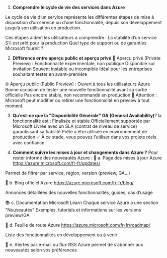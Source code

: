 
1. **Comprendre le cycle de vie des services dans Azure**

Le cycle de vie d’un service représente les différentes étapes de mise à disposition d’un service ou d’une fonctionnalité, depuis son développement jusqu’à son utilisation en production.    

Ces étapes aident les utilisateurs à comprendre :
La stabilité d’un service
S’il est prêt pour la production
Quel type de support ou de garanties Microsoft fournit ?

2. **Différence entre aperçu public et aperçu privé**
🧪 Aperçu privé (Private Preview) :
Fonctionnalité expérimentale, non publique
Disponible sur invitation
Souvent instable ou incomplète
Idéal pour les entreprises souhaitant tester en avant-première

🌐 Aperçu public (Public Preview) :
Ouvert à tous les utilisateurs Azure
Bonne occasion de tester une nouvelle fonctionnalité avant sa sortie officielle
Pas encore stable, non recommandé en production
📌 Attention : Microsoft peut modifier ou retirer une fonctionnalité en preview à tout moment.

3. **Qu’est-ce que la "Disponibilité Générale" GA (General Availability)**?
la fonctionnalité est :
Finalisée et stable
Officiellement supportée par Microsoft
Livrée avec un SLA (contrat de niveau de service) garantissant sa fiabilité
Prête à être utilisée en environnement de production
✅ À ce stade, vous pouvez l’utiliser dans vos projets réels avec confiance.

4. **Comment suivre les mises à jour et changements dans Azure ?**
Pour rester informé des nouveautés Azure :
🔗 a. Page des mises à jour Azure
https://azure.microsoft.com/fr-fr/updates/

Permet de filtrer par service, région, version (preview, GA…)

📰 b. Blog officiel Azure
https://azure.microsoft.com/fr-fr/blog/

Annonces détaillées des nouvelles fonctionnalités, guides, cas d’usage

📚 c. Documentation Microsoft Learn
Chaque service Azure a une section "Nouveautés"
Exemples, tutoriels et informations sur les versions preview/GA

🔮 d. Feuille de route Azure
https://azure.microsoft.com/fr-fr/roadmap/

Liste des fonctionnalités en développement ou à venir

🔔 e. Alertes par e-mail ou flux RSS
Azure permet de s’abonner aux nouveautés selon vos préférences

